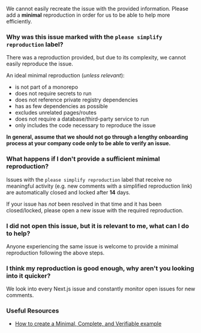 We cannot easily recreate the issue with the provided information. Please add a **minimal** reproduction in order for us to be able to help more efficiently.

### Why was this issue marked with the `please simplify reproduction` label?

There was a reproduction provided, but due to its complexity, we cannot easily reproduce the issue.

An ideal minimal reproduction (_unless relevant_):

- is not part of a monorepo
- does not require secrets to run
- does not reference private registry dependencies
- has as few dependencies as possible
- excludes unrelated pages/routes
- does not require a database/third-party service to run
- only includes the code necessary to reproduce the issue

**In general, assume that we should not go through a lengthy onboarding process at your company code only to be able to verify an issue.**

### What happens if I don't provide a sufficient minimal reproduction?

Issues with the `please simplify reproduction` label that receive no meaningful activity (e.g. new comments with a simplified reproduction link) are automatically closed and locked after **14** days.

If your issue has _not_ been resolved in that time and it has been closed/locked, please open a new issue with the required reproduction.

### I did not open this issue, but it is relevant to me, what can I do to help?

Anyone experiencing the same issue is welcome to provide a minimal reproduction following the above steps.

### I think my reproduction is good enough, why aren't you looking into it quicker?

We look into every Next.js issue and constantly monitor open issues for new comments.

### Useful Resources

- [How to create a Minimal, Complete, and Verifiable example](https://stackoverflow.com/help/mcve)
